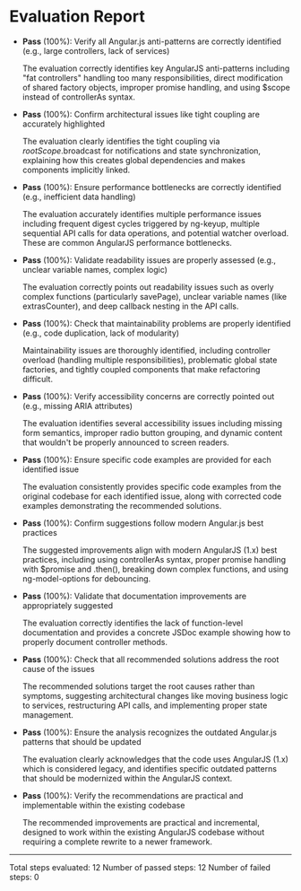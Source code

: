 # Evaluation Report

- **Pass** (100%): Verify all Angular.js anti-patterns are correctly identified (e.g., large controllers, lack of services)
  
  The evaluation correctly identifies key AngularJS anti-patterns including "fat controllers" handling too many responsibilities, direct modification of shared factory objects, improper promise handling, and using $scope instead of controllerAs syntax.

- **Pass** (100%): Confirm architectural issues like tight coupling are accurately highlighted
  
  The evaluation clearly identifies the tight coupling via $rootScope.$broadcast for notifications and state synchronization, explaining how this creates global dependencies and makes components implicitly linked.

- **Pass** (100%): Ensure performance bottlenecks are correctly identified (e.g., inefficient data handling)
  
  The evaluation accurately identifies multiple performance issues including frequent digest cycles triggered by ng-keyup, multiple sequential API calls for data operations, and potential watcher overload. These are common AngularJS performance bottlenecks.

- **Pass** (100%): Validate readability issues are properly assessed (e.g., unclear variable names, complex logic)
  
  The evaluation correctly points out readability issues such as overly complex functions (particularly savePage), unclear variable names (like extrasCounter), and deep callback nesting in the API calls.

- **Pass** (100%): Check that maintainability problems are properly identified (e.g., code duplication, lack of modularity)
  
  Maintainability issues are thoroughly identified, including controller overload (handling multiple responsibilities), problematic global state factories, and tightly coupled components that make refactoring difficult.

- **Pass** (100%): Verify accessibility concerns are correctly pointed out (e.g., missing ARIA attributes)
  
  The evaluation identifies several accessibility issues including missing form semantics, improper radio button grouping, and dynamic content that wouldn't be properly announced to screen readers.

- **Pass** (100%): Ensure specific code examples are provided for each identified issue
  
  The evaluation consistently provides specific code examples from the original codebase for each identified issue, along with corrected code examples demonstrating the recommended solutions.

- **Pass** (100%): Confirm suggestions follow modern Angular.js best practices
  
  The suggested improvements align with modern AngularJS (1.x) best practices, including using controllerAs syntax, proper promise handling with $promise and .then(), breaking down complex functions, and using ng-model-options for debouncing.

- **Pass** (100%): Validate that documentation improvements are appropriately suggested
  
  The evaluation correctly identifies the lack of function-level documentation and provides a concrete JSDoc example showing how to properly document controller methods.

- **Pass** (100%): Check that all recommended solutions address the root cause of the issues
  
  The recommended solutions target the root causes rather than symptoms, suggesting architectural changes like moving business logic to services, restructuring API calls, and implementing proper state management.

- **Pass** (100%): Ensure the analysis recognizes the outdated Angular.js patterns that should be updated
  
  The evaluation clearly acknowledges that the code uses AngularJS (1.x) which is considered legacy, and identifies specific outdated patterns that should be modernized within the AngularJS context.

- **Pass** (100%): Verify the recommendations are practical and implementable within the existing codebase
  
  The recommended improvements are practical and incremental, designed to work within the existing AngularJS codebase without requiring a complete rewrite to a newer framework.

---

Total steps evaluated: 12
Number of passed steps: 12
Number of failed steps: 0